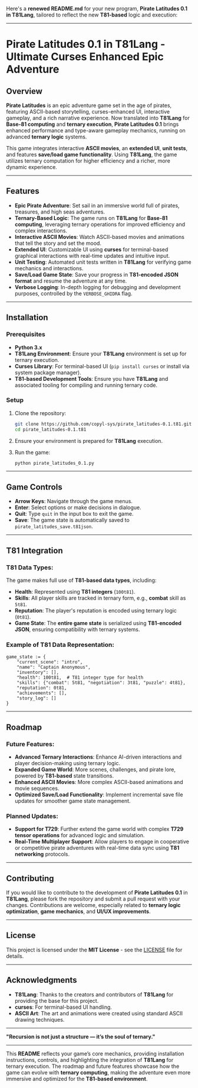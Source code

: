 Here's a **renewed README.md** for your new program, **Pirate Latitudes 0.1 in T81Lang**, tailored to reflect the new **T81-based** logic and execution:

---

# Pirate Latitudes 0.1 in T81Lang - Ultimate Curses Enhanced Epic Adventure

## Overview

**Pirate Latitudes** is an epic adventure game set in the age of pirates, featuring ASCII-based storytelling, curses-enhanced UI, interactive gameplay, and a rich narrative experience. Now translated into **T81Lang** for **Base-81 computing** and **ternary execution**, **Pirate Latitudes 0.1** brings enhanced performance and type-aware gameplay mechanics, running on advanced **ternary logic** systems.

This game integrates interactive **ASCII movies**, an **extended UI**, **unit tests**, and features **save/load game functionality**. Using **T81Lang**, the game utilizes ternary computation for higher efficiency and a richer, more dynamic experience.

---

## Features

- **Epic Pirate Adventure**: Set sail in an immersive world full of pirates, treasures, and high seas adventures.
- **Ternary-Based Logic**: The game runs on **T81Lang** for **Base-81 computing**, leveraging ternary operations for improved efficiency and complex interactions.
- **Interactive ASCII Movies**: Watch ASCII-based movies and animations that tell the story and set the mood.
- **Extended UI**: Customizable UI using **curses** for terminal-based graphical interactions with real-time updates and intuitive input.
- **Unit Testing**: Automated unit tests written in **T81Lang** for verifying game mechanics and interactions.
- **Save/Load Game State**: Save your progress in **T81-encoded JSON format** and resume the adventure at any time.
- **Verbose Logging**: In-depth logging for debugging and development purposes, controlled by the `VERBOSE_GHIDRA` flag.

---

## Installation

### Prerequisites
- **Python 3.x**
- **T81Lang Environment**: Ensure your **T81Lang** environment is set up for ternary execution.
- **Curses Library**: For terminal-based UI (`pip install curses` or install via system package manager).
- **T81-based Development Tools**: Ensure you have **T81Lang** and associated tooling for compiling and running ternary code.

### Setup
1. Clone the repository:
   ```bash
   git clone https://github.com/copyl-sys/pirate_latitudes-0.1.t81.git
   cd pirate_latitudes-0.1.t81
   ```

2. Ensure your environment is prepared for **T81Lang** execution.

3. Run the game:
   ```bash
   python pirate_latitudes_0.1.py
   ```

---

## Game Controls

- **Arrow Keys**: Navigate through the game menus.
- **Enter**: Select options or make decisions in dialogue.
- **Quit**: Type `quit` in the input box to exit the game.
- **Save**: The game state is automatically saved to `pirate_latitudes_save.t81json`.

---

## T81 Integration

### T81 Data Types:
The game makes full use of **T81-based data types**, including:
- **Health**: Represented using **T81 integers** (`100t81`).
- **Skills**: All player skills are tracked in ternary form, e.g., **combat** skill as `5t81`.
- **Reputation**: The player's reputation is encoded using ternary logic (`0t81`).
- **Game State**: The **entire game state** is serialized using **T81-encoded JSON**, ensuring compatibility with ternary systems.

### Example of T81 Data Representation:
```t81lang
game_state := {
    "current_scene": "intro",
    "name": "Captain Anonymous",
    "inventory": [],
    "health": 100t81,  # T81 integer type for health
    "skills": {"combat": 5t81, "negotiation": 3t81, "puzzle": 4t81},
    "reputation": 0t81,
    "achievements": [],
    "story_log": []
}
```

---

## Roadmap

### Future Features:
- **Advanced Ternary Interactions**: Enhance AI-driven interactions and player decision-making using ternary logic.
- **Expanded Game World**: More scenes, challenges, and pirate lore, powered by **T81-based** state transitions.
- **Enhanced ASCII Movies**: More complex ASCII-based animations and movie sequences.
- **Optimized Save/Load Functionality**: Implement incremental save file updates for smoother game state management.

### Planned Updates:
- **Support for T729**: Further extend the game world with complex **T729 tensor operations** for advanced logic and simulation.
- **Real-Time Multiplayer Support**: Allow players to engage in cooperative or competitive pirate adventures with real-time data sync using **T81 networking** protocols.

---

## Contributing

If you would like to contribute to the development of **Pirate Latitudes 0.1** in **T81Lang**, please fork the repository and submit a pull request with your changes. Contributions are welcome, especially related to **ternary logic optimization**, **game mechanics**, and **UI/UX improvements**.

---

## License

This project is licensed under the **MIT License** - see the [LICENSE](LICENSE) file for details.

---

## Acknowledgments

- **T81Lang**: Thanks to the creators and contributors of **T81Lang** for providing the base for this project.
- **curses**: For terminal-based UI handling.
- **ASCII Art**: The art and animations were created using standard ASCII drawing techniques.

---

**"Recursion is not just a structure — it’s the soul of ternary."**

---

This **README** reflects your game’s core mechanics, providing installation instructions, controls, and highlighting the integration of **T81Lang** for ternary execution. The roadmap and future features showcase how the game can evolve with **ternary computing**, making the adventure even more immersive and optimized for the **T81-based environment**.
